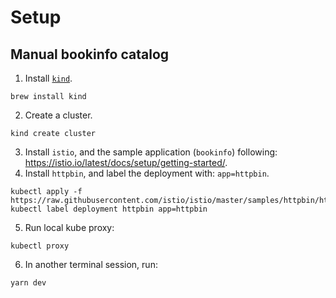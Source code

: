 # Setup

## Manual bookinfo catalog

1. Install [`kind`](https://kind.sigs.k8s.io/).

```console
brew install kind
```

2. Create a cluster.

```console
kind create cluster
```

3. Install `istio`, and the sample application (`bookinfo`) following: https://istio.io/latest/docs/setup/getting-started/.
4. Install `httpbin`, and label the deployment with: `app=httpbin`.

```console
kubectl apply -f https://raw.githubusercontent.com/istio/istio/master/samples/httpbin/httpbin.yaml
kubectl label deployment httpbin app=httpbin
```

5. Run local kube proxy:

```console
kubectl proxy
```

6. In another terminal session, run:

```console
yarn dev
```

